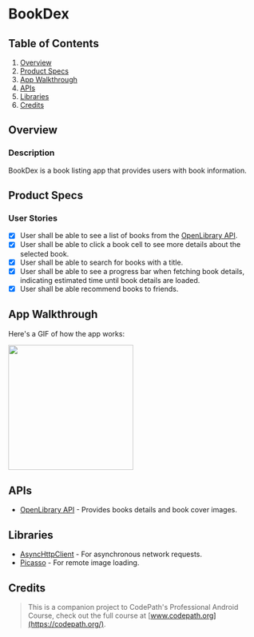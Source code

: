# BookDex

## Table of Contents
1. [Overview](#Overview)
2. [Product Specs](#Product-Specs)
3. [App Walkthrough](#App-Walkthrough)
4. [APIs](#APIs)
5. [Libraries](#Libraries)
6. [Credits](#Credits)

## Overview
### Description

BookDex is a book listing app that provides users with book information.

## Product Specs
### User Stories

- [X] User shall be able to see a list of books from the [OpenLibrary API](https://openlibrary.org/developers/api).
- [X] User shall be able to click a book cell to see more details about the selected book.
- [X] User shall be able to search for books with a title.
- [x] User shall be able to see a progress bar when fetching book details, indicating estimated time until book details are loaded.
- [x] User shall be able recommend books to friends.

## App Walkthrough

Here's a GIF of how the app works:

<img src="https://user-images.githubusercontent.com/35745973/82741062-51bc9e80-9d03-11ea-8f50-bd2ce1dd7deb.gif" width=250><br>

## APIs

- [OpenLibrary API](https://openlibrary.org/developers/api) - Provides books details and book cover images.

## Libraries

- [AsyncHttpClient](https://github.com/codepath/AsyncHttpClient) - For asynchronous network requests.
- [Picasso](http://square.github.io/picasso/) - For remote image loading.

## Credits

>This is a companion project to CodePath's Professional Android Course, check out the full course at [www.codepath.org](https://codepath.org/).
